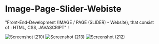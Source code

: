 # Image-Page-Slider-Webiste
"Front-End-Development (IMAGE / PAGE (SLIDER) - Website), that consist of : HTML, CSS, JAVASCRIPT" !

![Screenshot (210)](https://github.com/user-attachments/assets/f09b4b40-2f26-4302-b85f-21b947559b21)
![Screenshot (213)](https://github.com/user-attachments/assets/0cafbca4-40dd-49ca-a0e5-9b6d43e44d1d)
![Screenshot (212)](https://github.com/user-attachments/assets/ee277d89-dfcd-40df-a212-310e836eeabb)
